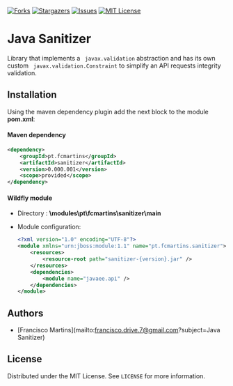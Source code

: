 [![Forks][forks-shield]][forks-url]
[![Stargazers][stars-shield]][stars-url]
[![Issues][issues-shield]][issues-url]
[![MIT License][license-shield]][license-url]

# Java Sanitizer

Library that implements a ``` javax.validation``` abstraction and has its own custom ``` javax.validation.Constraint```
to simplify an API requests integrity validation.

## Installation

Using the maven dependency plugin add the next block to the module **pom.xml**:

#### Maven dependency

```xml
<dependency>
    <groupId>pt.fcmartins</groupId>
    <artifactId>sanitizer</artifactId>
    <version>0.000.001</version>
    <scope>provided</scope>
</dependency>
```

#### Wildfly module

* Directory : **\modules\pt\fcmartins\sanitizer\main**
* Module configuration:

    ```xml
  <?xml version="1.0" encoding="UTF-8"?>
    <module xmlns="urn:jboss:module:1.1" name="pt.fcmartins.sanitizer">
        <resources>
            <resource-root path="sanitizer-{version}.jar" />
        </resources>
        <dependencies>
            <module name="javaee.api" />
        </dependencies>
  </module>
    ```
  
## Authors

* [Francisco Martins](mailto:francisco.drive.7@gmail.com?subject=Java Sanitizer)

## License

Distributed under the MIT License. See `LICENSE` for more information.

[forks-url]: https://github.com/0xfcmartins/jsanitize/network/members
[stars-url]: https://github.com/0xfcmartins/jsanitize/stargazers
[issues-url]: https://github.com/0xfcmartins/jsanitize/issues
[license-url]: https://github.com/0xfcmartins/jsanitize/blob/master/LICENSE.txt
[issues-shield]: https://img.shields.io/github/issues/0xfcmartins/jsanitize.svg?style=for-the-badge
[forks-shield]: https://img.shields.io/github/forks/0xfcmartins/jsanitize.svg?style=for-the-badge
[stars-shield]: https://img.shields.io/github/stars/0xfcmartins/jsanitize.svg?style=for-the-badge
[license-shield]: https://img.shields.io/github/license/0xfcmartins/jsanitize.svg?style=for-the-badge
[linkedin-shield]: https://img.shields.io/badge/-LinkedIn-black.svg?style=for-the-badge&logo=linkedin&colorB=555
[contributors-shield]: https://img.shields.io/github/contributors/0xfcmartins/jsanitize.svg?style=for-the-badge

